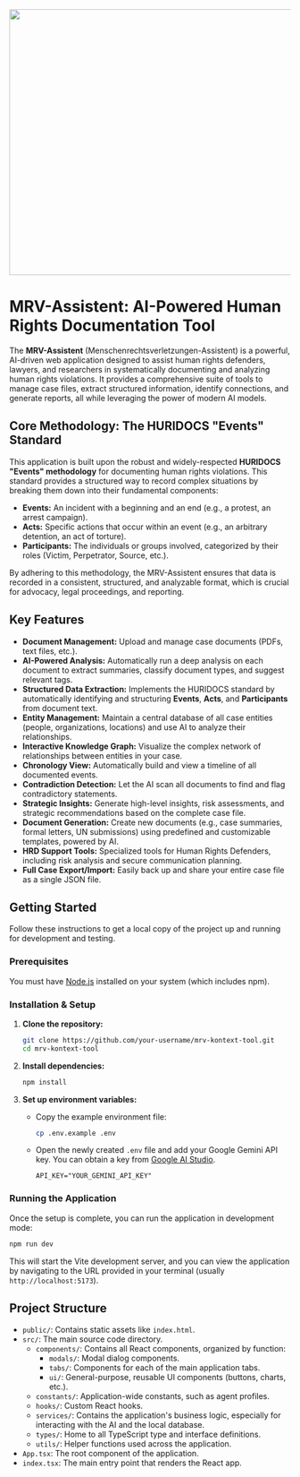 <div align="center">
<img width="1200" height="475" alt="GHBanner" src="https://github.com/user-attachments/assets/0aa67016-6eaf-458a-adb2-6e31a0763ed6" />
</div>

# MRV-Assistent: AI-Powered Human Rights Documentation Tool

The **MRV-Assistent** (Menschenrechtsverletzungen-Assistent) is a powerful, AI-driven web application designed to assist human rights defenders, lawyers, and researchers in systematically documenting and analyzing human rights violations. It provides a comprehensive suite of tools to manage case files, extract structured information, identify connections, and generate reports, all while leveraging the power of modern AI models.

## Core Methodology: The HURIDOCS "Events" Standard

This application is built upon the robust and widely-respected **HURIDOCS "Events" methodology** for documenting human rights violations. This standard provides a structured way to record complex situations by breaking them down into their fundamental components:

-   **Events:** An incident with a beginning and an end (e.g., a protest, an arrest campaign).
-   **Acts:** Specific actions that occur within an event (e.g., an arbitrary detention, an act of torture).
-   **Participants:** The individuals or groups involved, categorized by their roles (Victim, Perpetrator, Source, etc.).

By adhering to this methodology, the MRV-Assistent ensures that data is recorded in a consistent, structured, and analyzable format, which is crucial for advocacy, legal proceedings, and reporting.

## Key Features

-   **Document Management:** Upload and manage case documents (PDFs, text files, etc.).
-   **AI-Powered Analysis:** Automatically run a deep analysis on each document to extract summaries, classify document types, and suggest relevant tags.
-   **Structured Data Extraction:** Implements the HURIDOCS standard by automatically identifying and structuring **Events**, **Acts**, and **Participants** from document text.
-   **Entity Management:** Maintain a central database of all case entities (people, organizations, locations) and use AI to analyze their relationships.
-   **Interactive Knowledge Graph:** Visualize the complex network of relationships between entities in your case.
-   **Chronology View:** Automatically build and view a timeline of all documented events.
-   **Contradiction Detection:** Let the AI scan all documents to find and flag contradictory statements.
-   **Strategic Insights:** Generate high-level insights, risk assessments, and strategic recommendations based on the complete case file.
-   **Document Generation:** Create new documents (e.g., case summaries, formal letters, UN submissions) using predefined and customizable templates, powered by AI.
-   **HRD Support Tools:** Specialized tools for Human Rights Defenders, including risk analysis and secure communication planning.
-   **Full Case Export/Import:** Easily back up and share your entire case file as a single JSON file.

## Getting Started

Follow these instructions to get a local copy of the project up and running for development and testing.

### Prerequisites

You must have [Node.js](https://nodejs.org/) installed on your system (which includes npm).

### Installation & Setup

1.  **Clone the repository:**
    ```sh
    git clone https://github.com/your-username/mrv-kontext-tool.git
    cd mrv-kontext-tool
    ```

2.  **Install dependencies:**
    ```sh
    npm install
    ```

3.  **Set up environment variables:**
    -   Copy the example environment file:
        ```sh
        cp .env.example .env
        ```
    -   Open the newly created `.env` file and add your Google Gemini API key. You can obtain a key from [Google AI Studio](https://ai.studio.google.com/).
        ```
        API_KEY="YOUR_GEMINI_API_KEY"
        ```

### Running the Application

Once the setup is complete, you can run the application in development mode:

```sh
npm run dev
```

This will start the Vite development server, and you can view the application by navigating to the URL provided in your terminal (usually `http://localhost:5173`).

## Project Structure

-   `public/`: Contains static assets like `index.html`.
-   `src/`: The main source code directory.
    -   `components/`: Contains all React components, organized by function:
        -   `modals/`: Modal dialog components.
        -   `tabs/`: Components for each of the main application tabs.
        -   `ui/`: General-purpose, reusable UI components (buttons, charts, etc.).
    -   `constants/`: Application-wide constants, such as agent profiles.
    -   `hooks/`: Custom React hooks.
    -   `services/`: Contains the application's business logic, especially for interacting with the AI and the local database.
    -   `types/`: Home to all TypeScript type and interface definitions.
    -   `utils/`: Helper functions used across the application.
-   `App.tsx`: The root component of the application.
-   `index.tsx`: The main entry point that renders the React app.
